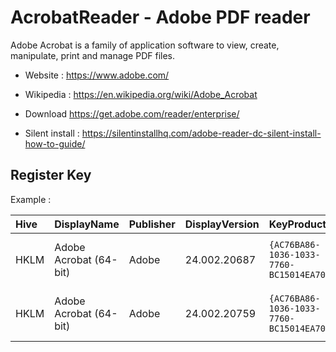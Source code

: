 # AcrobatReader - Adobe PDF reader

Adobe Acrobat is a family of application software to view, create,
manipulate, print and manage PDF files.

* Website : https://www.adobe.com/
* Wikipedia : https://en.wikipedia.org/wiki/Adobe_Acrobat

* Download https://get.adobe.com/reader/enterprise/
* Silent install : https://silentinstallhq.com/adobe-reader-dc-silent-install-how-to-guide/

## Register Key

Example :

 | Hive | DisplayName | Publisher | DisplayVersion | KeyProduct | UninstallExe |
 |:---- |:----------- |:--------- |:-------------- |:---------- |:------------ |
 | HKLM | Adobe Acrobat (64-bit) | Adobe | 24.002.20687 | `{AC76BA86-1036-1033-7760-BC15014EA700}` | `MsiExec.exe /I{AC76BA86-1036-1033-7760-BC15014EA700}` |
 | HKLM | Adobe Acrobat (64-bit) | Adobe | 24.002.20759 | `{AC76BA86-1036-1033-7760-BC15014EA700}` | `MsiExec.exe /I{AC76BA86-1036-1033-7760-BC15014EA700}` |
